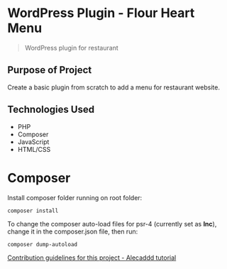 # WordPress Plugin - Flour Heart Menu

> WordPress plugin for restaurant

## Purpose of Project

Create a basic plugin from scratch to add a menu for restaurant website.

## Technologies Used

- PHP
- Composer
- JavaScript
- HTML/CSS

# Composer 

Install composer folder running on root folder:
```terminal
composer install
```

To change the composer auto-load files for psr-4 (currently set as **Inc**), change it in the composer.json file, then run:
```terminal
composer dump-autoload
```

[Contribution guidelines for this project - Alecaddd tutorial](https://github.com/Alecaddd/WordPressPlugin101)